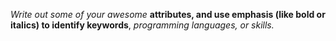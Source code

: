 _Write out some of your awesome_ **attributes, and use emphasis (like bold or italics) to identify keywords**, *programming languages, or skills.*
